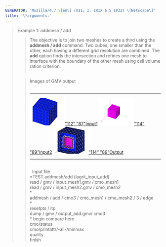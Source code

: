 ```yaml
---
GENERATOR: 'Mozilla/4.7 \[en\] (X11; I; IRIX 6.5 IP32) \[Netscape\]'
title: '\*arguments:'
---
```


> Example 1: addmesh / add
>
> > The objective is to join two meshes to create a third using the
> > **addmesh / add** command.
> > Two cubes, one smaller than the other, each having a different grid
> > resolution are combined. The **add** option finds the intersection
> > and refines one mesh to interface with the boundary of the other
> > mesh using cell volume ration criterion.\
> > [](../input_output/lagrit_input_add) 
>
> > Images of GMV output\
> >  
> >   ---------------------------------------------------------------------------------------------------------------------------------------------------------- ---------------------------------------------------------------------------------------------------------------------------------------------------------- -------------------------------------------------------------------------------------------------------------------------------------------------------
> >   [![](image/addmesh_add/addmesh_mesh1_tn.gif)"112" "87"](image/addmesh_add/addmesh_mesh1.gif)[Input1](image/addmesh_add/addmesh_mesh1.gif)   [![](image/addmesh_add/addmesh_mesh2_tn.gif)"114" "89"](image/addmesh_add/addmesh_mesh2.gif)[Input2](image/addmesh_add/addmesh_mesh2.gif)   [![](image/addmesh_add/addmesh_out2_tn.gif)"114" "89"](image/addmesh_add/addmesh_out2.gif)[Output](image/addmesh_add/addmesh_out2.gif)
> >   ---------------------------------------------------------------------------------------------------------------------------------------------------------- ---------------------------------------------------------------------------------------------------------------------------------------------------------- -------------------------------------------------------------------------------------------------------------------------------------------------------
> >
> > \
> >  
> > Input file\
> > \*TEST addmesh/add (lagrit\_input\_add)\
> > read / gmv / input\_mesh1.gmv / cmo\_mesh1\
> > read / gmv / input\_mesh2.gmv / cmo\_mesh2\
> > \*\
> > addmesh / add / cmo3 / cmo\_mesh1 / cmo\_mesh2 / 3 / edge\
> > \*\
> > resetpts / itp\
> > dump / gmv / output\_add.gmv/ cmo3\
> > \* begin compare here\
> > cmo/status\
> > cmo/printatt//-all-/minmax\
> > quality\
> > finish
